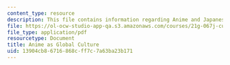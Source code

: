 ```yaml
---
content_type: resource
description: This file contains information regarding Anime and Japanese Culture.
file: https://ol-ocw-studio-app-qa.s3.amazonaws.com/courses/21g-067j-cultural-performances-of-asia-fall-2005/13904cb86716868cff7c7a63ba23b171_MIT21G_067JF05_l2_anime.pdf
file_type: application/pdf
resourcetype: Document
title: Anime as Global Culture
uid: 13904cb8-6716-868c-ff7c-7a63ba23b171
---
```

